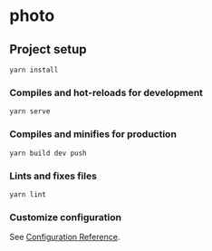 # photo

## Project setup
```
yarn install
```

### Compiles and hot-reloads for development
```
yarn serve
```

### Compiles and minifies for production
```
yarn build dev push
```

### Lints and fixes files
```
yarn lint
```

### Customize configuration
See [Configuration Reference](https://cli.vuejs.org/config/).
